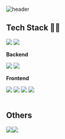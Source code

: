 ![header](https://capsule-render.vercel.app/api?type=waving&text=leeyatho's　Github&theme=tokyonight&animation=blink&fontAlign=70&fontSize=50&height=150)


## Tech Stack 🔨🔨

<img src="https://img.shields.io/badge/Spring-628fda.svg?style=for-the-badge&logo=Spring IDEA&logoColor=000000" />
<img src="https://img.shields.io/badge/java-628fda.svg?style=for-the-badge&logo=Java&logoColor=000000" />

<div style="display:flex; flex-direction:column; align-items:flex-start;">
    <!-- Backend -->
    <p><strong>Backend</strong></p>
    <div>
        <img src="https://img.shields.io/badge/Java-007396?style=for-the-badge&logo=Java&logoColor=white"> 
        <img src="https://img.shields.io/badge/Spring Boot-6DB33F?style=for-the-badge&logo=spring boot&logoColor=white"> 
    </div>
    <!-- Frontend -->
    <p><strong>Frontend</strong></p>
    <div>
        <img src="https://img.shields.io/badge/html5-E34F26?style=flat-square&logo=html5&logoColor=white"> 
        <img src="https://img.shields.io/badge/css-1572B6?style=flat-square&logo=css3&logoColor=white"> 
        <img src="https://img.shields.io/badge/javascript-F7DF1E?style=flat-square&logo=javascript&logoColor=black"> 
      <img src="https://img.shields.io/badge/React-E34F26?style=flat-square&logo=react&logoColor=black">
    </div><br>
</div>

## Others
<div style="display:flex; flex-direction:row;">
    <a href="mailto:pololydotoly@naver.com">
        <img src="https://img.shields.io/badge/
        Email-#03C75A?style=for-the-badge&logo=Naver&logoColor=white"> 
    </a>
    <a href="https://velog.io/@yeonho03/posts">
        <img src="https://img.shields.io/badge/
        Velog-#20C997?style=for-the-badge&logo=Velog&logoColor=white"> 
    </a>
</div>
